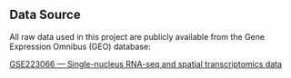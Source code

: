 ## Data Source

All raw data used in this project are publicly available from the Gene Expression Omnibus (GEO) database:

[GSE223066 — Single-nucleus RNA-seq and spatial transcriptomics data](https://www.ncbi.nlm.nih.gov/geo/query/acc.cgi?acc=GSE223066)

